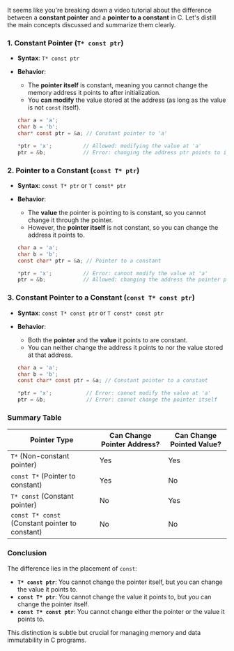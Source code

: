 It seems like you're breaking down a video tutorial about the difference between a **constant pointer** and a **pointer to a constant** in C. Let's distill the main concepts discussed and summarize them clearly.

### 1. **Constant Pointer (`T* const ptr`)**
- **Syntax**: `T* const ptr`
- **Behavior**: 
  - The **pointer itself** is constant, meaning you cannot change the memory address it points to after initialization.
  - You **can modify** the value stored at the address (as long as the value is not `const` itself).
  
  ```c
  char a = 'a';
  char b = 'b';
  char* const ptr = &a; // Constant pointer to 'a'

  *ptr = 'x';          // Allowed: modifying the value at 'a'
  ptr = &b;            // Error: changing the address ptr points to is not allowed
  ```

### 2. **Pointer to a Constant (`const T* ptr`)**
- **Syntax**: `const T* ptr` or `T const* ptr`
- **Behavior**:
  - The **value** the pointer is pointing to is constant, so you cannot change it through the pointer.
  - However, the **pointer itself** is not constant, so you can change the address it points to.

  ```c
  char a = 'a';
  char b = 'b';
  const char* ptr = &a; // Pointer to a constant

  *ptr = 'x';          // Error: cannot modify the value at 'a'
  ptr = &b;            // Allowed: changing the address the pointer points to
  ```

### 3. **Constant Pointer to a Constant (`const T* const ptr`)**
- **Syntax**: `const T* const ptr` or `T const* const ptr`
- **Behavior**: 
  - Both the **pointer** and the **value** it points to are constant.
  - You can neither change the address it points to nor the value stored at that address.

  ```c
  char a = 'a';
  char b = 'b';
  const char* const ptr = &a; // Constant pointer to a constant

  *ptr = 'x';           // Error: cannot modify the value at 'a'
  ptr = &b;             // Error: cannot change the pointer itself
  ```

### Summary Table

| Pointer Type                       | Can Change Pointer Address? | Can Change Pointed Value? |
|------------------------------------|-----------------------------|----------------------------|
| `T*` (Non-constant pointer)        | Yes                         | Yes                        |
| `const T*` (Pointer to constant)   | Yes                         | No                         |
| `T* const` (Constant pointer)      | No                          | Yes                        |
| `const T* const` (Constant pointer to constant) | No                | No                         |

### Conclusion
The difference lies in the placement of `const`:
- **`T* const ptr`**: You cannot change the pointer itself, but you can change the value it points to.
- **`const T* ptr`**: You cannot change the value it points to, but you can change the pointer itself.
- **`const T* const ptr`**: You cannot change either the pointer or the value it points to.

This distinction is subtle but crucial for managing memory and data immutability in C programs.